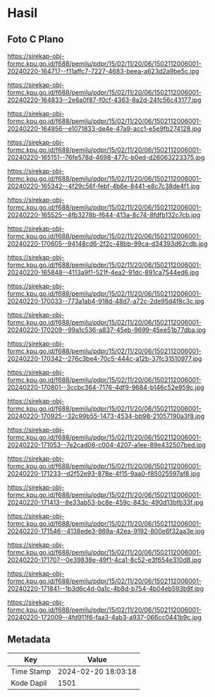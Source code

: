 # Hasil

## Foto C Plano

https://sirekap-obj-formc.kpu.go.id/f688/pemilu/pdpr/15/02/11/20/06/1502112006001-20240220-164717--f11affc7-7227-4683-beea-a623d2a9be5c.jpg

https://sirekap-obj-formc.kpu.go.id/f688/pemilu/pdpr/15/02/11/20/06/1502112006001-20240220-164833--2e6a0f87-f0cf-4363-8a2d-24fc56c43177.jpg

https://sirekap-obj-formc.kpu.go.id/f688/pemilu/pdpr/15/02/11/20/06/1502112006001-20240220-164956--e1071833-de4e-47a9-acc1-e5e9fb274128.jpg

https://sirekap-obj-formc.kpu.go.id/f688/pemilu/pdpr/15/02/11/20/06/1502112006001-20240220-165151--76fe578d-4698-477c-b0ed-d26063223375.jpg

https://sirekap-obj-formc.kpu.go.id/f688/pemilu/pdpr/15/02/11/20/06/1502112006001-20240220-165342--4f29c56f-febf-4b6e-8441-e8c7c38de4f1.jpg

https://sirekap-obj-formc.kpu.go.id/f688/pemilu/pdpr/15/02/11/20/06/1502112006001-20240220-165525--4fb3278b-f644-413a-8c74-8fdfb132c7cb.jpg

https://sirekap-obj-formc.kpu.go.id/f688/pemilu/pdpr/15/02/11/20/06/1502112006001-20240220-170605--94148cd6-2f2c-48bb-99ca-d34393d62cdb.jpg

https://sirekap-obj-formc.kpu.go.id/f688/pemilu/pdpr/15/02/11/20/06/1502112006001-20240220-165848--4113a9f1-521f-4ea2-91dc-891ca7544ed6.jpg

https://sirekap-obj-formc.kpu.go.id/f688/pemilu/pdpr/15/02/11/20/06/1502112006001-20240220-170033--773a1ab4-918d-48d7-a72c-2de95d4f8c3c.jpg

https://sirekap-obj-formc.kpu.go.id/f688/pemilu/pdpr/15/02/11/20/06/1502112006001-20240220-170209--99a1c536-a837-45eb-9699-45ee51b77dba.jpg

https://sirekap-obj-formc.kpu.go.id/f688/pemilu/pdpr/15/02/11/20/06/1502112006001-20240220-170342--276c3be4-70c5-444c-a12b-37fc31510977.jpg

https://sirekap-obj-formc.kpu.go.id/f688/pemilu/pdpr/15/02/11/20/06/1502112006001-20240220-170801--3ccbc364-7176-4df9-9684-b146c52e959c.jpg

https://sirekap-obj-formc.kpu.go.id/f688/pemilu/pdpr/15/02/11/20/06/1502112006001-20240220-170925--32c99b55-1473-4534-bb98-21057190a3f8.jpg

https://sirekap-obj-formc.kpu.go.id/f688/pemilu/pdpr/15/02/11/20/06/1502112006001-20240220-171053--7e2cad06-c004-4207-a1ee-89e432507bed.jpg

https://sirekap-obj-formc.kpu.go.id/f688/pemilu/pdpr/15/02/11/20/06/1502112006001-20240220-171233--d2f52e93-878e-4f15-9aa0-f85025597af8.jpg

https://sirekap-obj-formc.kpu.go.id/f688/pemilu/pdpr/15/02/11/20/06/1502112006001-20240220-171413--8e33ab53-bc8e-459c-843c-490d13bfb33f.jpg

https://sirekap-obj-formc.kpu.go.id/f688/pemilu/pdpr/15/02/11/20/06/1502112006001-20240220-171546--4138ede3-869a-42ea-9192-800e6f32aa3e.jpg

https://sirekap-obj-formc.kpu.go.id/f688/pemilu/pdpr/15/02/11/20/06/1502112006001-20240220-171707--0e39838e-49f1-4ca1-8c52-e3f654e310d8.jpg

https://sirekap-obj-formc.kpu.go.id/f688/pemilu/pdpr/15/02/11/20/06/1502112006001-20240220-171841--1b3d6c4d-0a1c-4b8d-b754-4b04eb593b9f.jpg

https://sirekap-obj-formc.kpu.go.id/f688/pemilu/pdpr/15/02/11/20/06/1502112006001-20240220-172009--4fd911f6-faa3-4ab3-a937-066cc0441b9c.jpg


## Metadata

| Key        | Value               |
| ---------- | ------------------- |
| Time Stamp | 2024-02-20 18:03:18 |
| Kode Dapil | 1501                |



